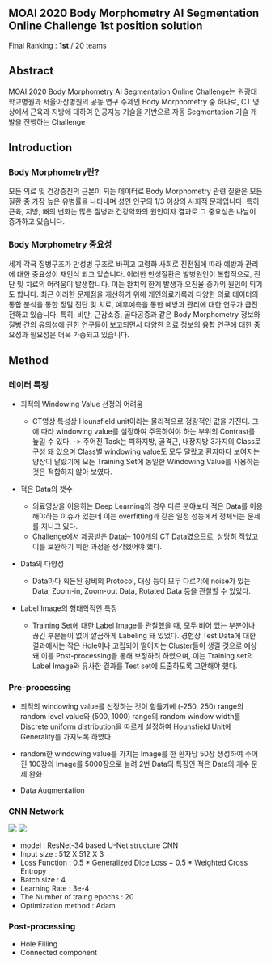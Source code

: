 ## MOAI 2020 Body Morphometry AI Segmentation Online Challenge 1st position solution 

Final Ranking : **1st** / 20 teams



## Abstract

MOAI 2020 Body Morphometry AI Segmentation Online Challenge는 원광대학교병원과 서울아산병원의 공동 연구 주제인 Body Morphometry 중 하나로, CT 영상에서 근육과 지방에 대하여 인공지능 기술을 기반으로 자동 Segmentation 기술 개발을 진행하는 Challenge



## Introduction

### Body Morphometry란?

 모든 의료 및 건강증진의 근본이 되는 데이터로 Body Morphometry 관련 질환은 모든 질환 중 가장 높은 유병률을 나타내며 성인 인구의 1/3 이상의 사회적 문제입니다. 특히, 근육, 지방, 뼈의 변화는 많은 질병과 건강악화의 원인이자 결과로 그 중요성은 나날이 증가하고 있습니다.



### Body Morphometry 중요성

세계 각국 질병구조가 만성병 구조로 바뀌고 고령화 사회로 진전됨에 따라 예방과 관리에 대한 중요성이 재인식 되고 있습니다. 이러한 만성질환은 발병원인이 복합적으로, 진단 및 치료의 어려움이 발생합니다. 이는 완치의 한계 발생과 오진율 증가의 원인이 되기도 합니다. 최근 이러한 문제점을 개선하기 위해 개인의료기록과 다양한 의료 데이터의 통합 분석을 통한 정밀 진단 및 치료, 예후예측을 통한 예방과 관리에 대한 연구가 급진전하고 있습니다. 특히, 비만, 근감소증, 골다공증과 같은 Body Morphometry 정보와 질병 간의 유의성에 관한 연구들이 보고되면서 다양한 의료 정보의 융합 연구에 대한 중요성과 필요성은 더욱 가중되고 있습니다.



## Method

### 데이터 특징

- 최적의 Windowing Value 선정의 어려움 
  - CT영상 특성상 Hounsfield unit이라는 물리적으로 정량적인 값을 가진다. 그에 따라 windowing value를 설정하여 주목하여야 하는 부위의 Contrast를 높일 수 있다. -> 주어진 Task는 피하지방, 골격근, 내장지방 3가지의 Class로 구성 돼 있으며 Class별 windowing value도 모두 달랐고 환자마다 보여지는 양상이 달랐기에 모든 Training Set에 동일한 Windowing Value를 사용하는 것은 적합하지 않아 보였다.



- 적은 Data의 갯수
  - 의료영상을 이용하는 Deep Learning의 경우 다른 분야보다 적은 Data를 이용해야하는 이슈가 있는데 이는 overfitting과 같은 일정 성능에서 정체되는 문제를 지니고 있다.
  - Challenge에서 제공받은 Data는 100개의 CT Data였으므로, 상당히 적었고 이를 보완하기 위한 과정을 생각했어야 했다.



- Data의 다양성
  - Data마다 획든된 장비의 Protocol, 대상 등이 모두 다르기에 noise가 있는 Data, Zoom-in, Zoom-out Data, Rotated Data 등을 관찰할 수 있었다.



- Label Image의 형태학적인 특징
  - Training Set에 대한 Label Image를 관찰했을 때, 모두 비어 있는 부분이나 끊긴 부분들이 없이 깔끔하게 Labeling 돼 있었다. 경험상 Test Data에 대한 결과에서는 작은 Hole이나 고립되어 떨어지는 Cluster들이 생길 것으로 예상돼 이를 Post-processing을 통해 보정하려 하였으며, 이는 Training set의 Label Image와 유사한 결과를 Test set에 도출하도록 고안해야 했다.



### Pre-processing

- 최적의 windowing value를 선정하는 것이 힘들기에 (-250, 250) range의 random level value와 (500, 1000) range의 random window width를 Discrete uniform distribution을 따르게 설정하여 Hounsfield Unit에 Generality를 가지도록 하였다.
- random한 windowing value를 가지는 Image를 한 환자당 50장 생성하여 주어진 100장의 Image를 5000장으로 늘려 2번 Data의 특징인 적은 Data의 개수 문제 완화

- Data Augmentation



### CNN Network

![](https://github.com/hwanseung2/Asan-segmentation/blob/main/img/img1.png)
![](https://github.com/hwanseung2/Asan-segmentation/blob/main/img/img2.png)

- model : ResNet-34 based U-Net structure CNN
- Input size : 512 X 512 X 3
- Loss Function : 0.5 * Generalized Dice Loss + 0.5 * Weighted Cross Entropy
- Batch size : 4
- Learning Rate : 3e-4
- The Number of traing epochs : 20
- Optimization method : Adam 



### Post-processing

- Hole Filling
- Connected component




